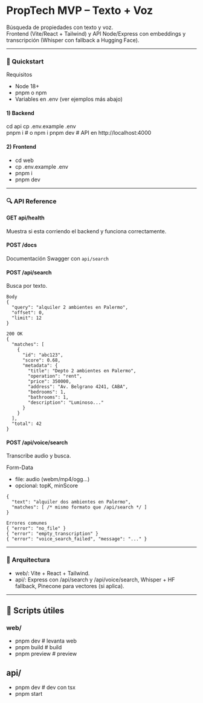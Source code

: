# PropTech MVP – Texto + Voz

Búsqueda de propiedades con texto y voz.  
Frontend (Vite/React + Tailwind) y API Node/Express con embeddings y transcripción (Whisper con fallback a Hugging Face).

---

### 🚀 Quickstart

Requisitos
- Node 18+
- pnpm o npm
- Variables en .env (ver ejemplos más abajo)

#### 1) Backend
cd api
cp .env.example .env      
pnpm i                    # o npm i
pnpm dev                  # API en http://localhost:4000

#### 2) Frontend
- cd web
- cp .env.example .env      
- pnpm i
- pnpm dev           

---

### 🔍 API Reference
#### GET api/health
Muestra si esta corriendo el backend y funciona correctamente. 
#### POST /docs
Documentación Swagger con ```api/search```
#### POST /api/search
Busca por texto.

```
Body
{
  "query": "alquiler 2 ambientes en Palermo",
  "offset": 0,
  "limit": 12
}
```
```
200 OK
{
  "matches": [
    {
      "id": "abc123",
      "score": 0.68,
      "metadata": {
        "title": "Depto 2 ambientes en Palermo",
        "operation": "rent",
        "price": 350000,
        "address": "Av. Belgrano 4241, CABA",
        "bedrooms": 1,
        "bathrooms": 1,
        "description": "Luminoso..."
      }
    }
  ],
  "total": 42
}
```

#### POST /api/voice/search
Transcribe audio y busca.

Form-Data
- file: audio (webm/mp4/ogg…)
- opcional: topK, minScore

```200 OK
{
  "text": "alquiler dos ambientes en Palermo",
  "matches": [ /* mismo formato que /api/search */ ]
}

Errores comunes
{ "error": "no_file" }
{ "error": "empty_transcription" }
{ "error": "voice_search_failed", "message": "..." }
```

---

### 🧱 Arquitectura
- web/: Vite + React + Tailwind.
- api/: Express con /api/search y /api/voice/search, Whisper + HF fallback, Pinecone para vectores (si aplica).

---

## 🧰 Scripts útiles
### web/
- pnpm dev        # levanta web
- pnpm build      # build
- pnpm preview    # preview

## api/
- pnpm dev        # dev con tsx
- pnpm start 